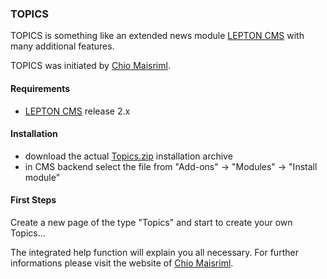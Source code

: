 ### TOPICS

TOPICS is something like an extended news module [LEPTON CMS][2] with many additional features.

TOPICS was initiated by [Chio Maisriml][3].

#### Requirements

* [LEPTON CMS][2] release 2.x

#### Installation

* download the actual [Topics.zip][4] installation archive
* in CMS backend select the file from "Add-ons" -> "Modules" -> "Install module"

#### First Steps

Create a new page of the type "Topics" and start to create your own Topics...

The integrated help function will explain you all necessary. For further informations please visit the website of [Chio Maisriml][4].

[2]: http://lepton-cms.org "LEPTON CMS"
[3]: http://websitebaker.at
[4]: http://www.lepton-cms.com/lepador/modules/topics.php
